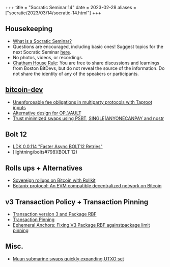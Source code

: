 +++
title = "Socratic Seminar 14"
date = 2023-02-28
aliases = ["socratic/2023/03/14/socratic-14.html"]
+++

## Housekeeping

- [What is a Socratic Seminar?](https://bitdevs.org/about#socratic-seminars)
- Questions are encouraged, including basic ones! Suggest topics for the next Socratic Seminar [here](https://github.com/0xBEEFCAF3/bostonbitdevs/issues/new).
- No photos, videos, or recordings.
- [Chatham House Rule](https://www.chathamhouse.org/about-us/chatham-house-rule): You are free to share discussions and learnings from Boston BitDevs, but do not reveal the source of the information. Do not share the identity of any of the speakers or participants.

## [bitcoin-dev](https://lists.linuxfoundation.org/pipermail/bitcoin-dev)

- [Unenforceable fee obligations in multiparty protocols with Taproot inputs](https://lists.linuxfoundation.org/pipermail/bitcoin-dev/2023-February/021444.html)
- [Alternative design for OP_VAULT](https://lists.linuxfoundation.org/pipermail/bitcoin-dev/2023-March/021510.html)
- [Trust minimized swaps using PSBT, SINGLE|ANYONECANPAY and nostr](https://lists.linuxfoundation.org/pipermail/bitcoin-dev/2023-March/021521.html)


## Bolt 12
- [LDK 0.0.114 "Faster Async BOLT12 Retries"](https://github.com/lightningdevkit/rust-lightning/releases/tag/v0.0.114)
- [lightning/bolts#798](BOLT 12)

## Rolls ups + Alternatives

- [Sovereign rollups on Bitcoin with Rollkit](https://rollkit.dev/blog/sovereign-rollups-on-bitcoin/#evm-on-bitcoin-demo)
- [Botanix protocol: An EVM compatible decentralized network on Bitcoin](https://drive.google.com/file/d/1Aty_EPqGcuOEGnysv6sAz00VUnDRtYSz/view)


## v3 Transaction Policy + Transaction Pinning
- [Transaction version 3 and Package RBF](https://github.com/bitcoin/bitcoin/pull/25038)
- [Transaction Pinning](https://bitcoinops.org/en/topics/transaction-pinning/)
- [Ephemeral Anchors: Fixing V3 Package RBF againstpackage limit pinning](https://lists.linuxfoundation.org/pipermail/bitcoin-dev/2023-January/021373.html)

## Misc.
- [Muun submarine swaps quickly expanding UTXO set](https://lists.linuxfoundation.org/pipermail/bitcoin-dev/2023-March/021521.html)